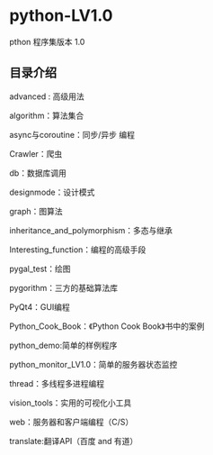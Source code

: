 # python-LV1.0
pthon 程序集版本 1.0


## 目录介绍

advanced : 高级用法


algorithm：算法集合


async与coroutine：同步/异步 编程


Crawler：爬虫


db：数据库调用


designmode：设计模式


graph：图算法


inheritance_and_polymorphism：多态与继承


Interesting_function：编程的高级手段


pygal_test：绘图


pygorithm：三方的基础算法库


PyQt4：GUI编程


Python_Cook_Book：《Python Cook Book》书中的案例


python_demo:简单的样例程序


python_monitor_LV1.0：简单的服务器状态监控


thread：多线程多进程编程


vision_tools：实用的可视化小工具


web：服务器和客户端编程（C/S）


translate:翻译API（百度 and 有道）
